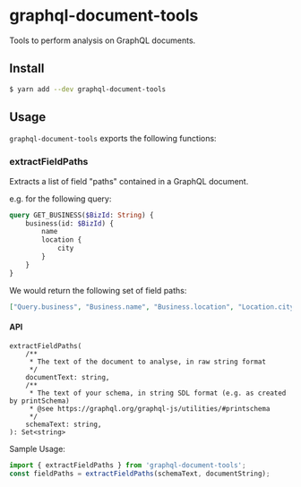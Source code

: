 # graphql-document-tools

Tools to perform analysis on GraphQL documents.

## Install

```bash
$ yarn add --dev graphql-document-tools
```

## Usage

`graphql-document-tools` exports the following functions:

### extractFieldPaths

Extracts a list of field "paths" contained in a GraphQL document.

e.g. for the following query:

```graphql
query GET_BUSINESS($BizId: String) {
    business(id: $BizId) {
        name
        location {
            city
        }
    }
}
```

We would return the following set of field paths:

```json
["Query.business", "Business.name", "Business.location", "Location.city"]
```

#### API

```
extractFieldPaths(
    /**
     * The text of the document to analyse, in raw string format
     */
    documentText: string,
    /**
     * The text of your schema, in string SDL format (e.g. as created by printSchema)
     * @see https://graphql.org/graphql-js/utilities/#printschema
     */
    schemaText: string,
): Set<string>
```

Sample Usage:

```js
import { extractFieldPaths } from 'graphql-document-tools';
const fieldPaths = extractFieldPaths(schemaText, documentString);
```
